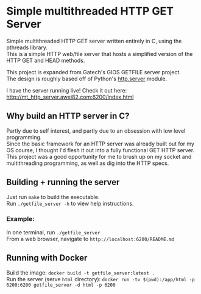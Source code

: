 # Simple multithreaded HTTP GET Server

Simple multithreaded HTTP GET server written entirely in C, using the pthreads library.  
This is a simple HTTP web/file server that hosts a simplified version of the HTTP GET and HEAD methods.

This project is expanded from Gatech's GIOS GETFILE server project.  
The design is roughly based off of Python's [http.server](https://docs.python.org/3/library/http.server.html) module.

I have the server running live! Check it out here: http://mt_http_server.awei82.com:6200/index.html

## Why build an HTTP server in C?
Partly due to self interest, and partly due to an obsession with low level programming.  
Since the basic framework for an HTTP server was already built out for my OS course, I thought I'd flesh it out into a fully functional GET HTTP server.  
This project was a good opportunity for me to brush up on my socket and multithreading programming, as well as dig into the HTTP specs.

## Building + running the server
Just run `make` to build the executable.  
Run `./getfile_server -h` to view help instructions.

### Example:  
In one terminal, run `./getfile_server`  
From a web browser, navigate to `http://localhost:6200/README.md`

## Running with Docker
Build the image: `docker build -t getfile_server:latest .`  
Run the server (serve `html` directory): `docker run -tv $(pwd):/app/html -p 6200:6200 getfile_server -d html -p 6200`
